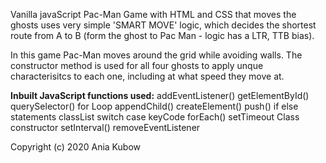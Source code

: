 Vanilla javaScript Pac-Man Game with HTML and CSS that moves the ghosts uses very simple 'SMART MOVE' logic, which decides the shortest route from A to B (form the ghost to Pac Man - logic has a LTR, TTB bias).

In this game Pac-Man moves around the grid while avoiding walls. The constructor method is used for all four ghosts to apply unque characterisitcs to each one, including at what speed they move at.


<strong>Inbuilt JavaScript functions used:</strong>
addEventListener()
getElementById()
querySelector()
for Loop
appendChild()
createElement()
push()
if else statements
classList
switch case
keyCode
forEach()
setTimeout
Class
constructor
setInterval()
removeEventListener

Copyright (c) 2020 Ania Kubow